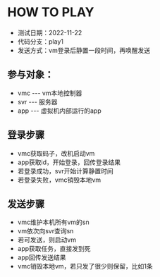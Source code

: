# HOW TO PLAY

* 测试日期：2022-11-22
* 代码分支：play1
* 发送方式：vm登录后静置一段时间，再唤醒发送

## 参与对象：
* vmc --- vm本地控制器
* svr --- 服务器
* app --- 虚拟机内部运行的app

## 登录步骤
* vmc获取码子，改机启动vm
* app获取id，开始登录，回传登录结果
* 若登录成功，svr开始计算静置时间
* 若登录失败，vmc销毁本地vm


## 发送步骤
* vmc维护本机所有vm的sn
* vm依次向svr查询sn
* 若可发送，则启动vm
* app获取任务，直接发到死
* app回传发送结果
* vmc销毁本地vm，若只发了很少则保留，比如1条
